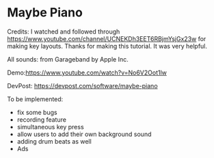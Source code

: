 #  Maybe Piano

Credits:
I watched and followed through
https://www.youtube.com/channel/UCNEKDh3EET6RBjmYsjGx23w
for making key layouts. Thanks for making this tutorial. It was very helpful.

All sounds:
from Garageband by Apple Inc.

Demo:https://www.youtube.com/watch?v=No6V2Oot1lw


DevPost: https://devpost.com/software/maybe-piano

To be implemented:
- fix some bugs
- recording feature
- simultaneous key press
- allow users to add their own background sound 
- adding drum beats as well
- Ads 

